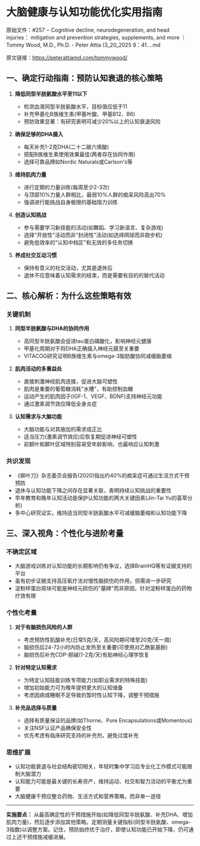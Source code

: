 # 大脑健康与认知功能优化实用指南

原始文件：#257 ‒ Cognitive decline, neurodegeneration, and head injuries： mitigation and prevention strategies, supplements, and more ｜ Tommy Wood, M.D., Ph.D. - Peter Attia (3_20_2025 9：41….md

原文链接：https://peterattiamd.com/tommywood/

<YouTube videoId="zKFEUV911Zw" />

## 一、确定行动指南：预防认知衰退的核心策略

1. **降低同型半胱氨酸水平至11以下**
   - 检测血液同型半胱氨酸水平，目标值应低于11
   - 补充甲基化B族维生素(甲基叶酸、甲基B12、B6)
   - 预防效果显著：有研究表明可减少20%以上的认知衰退风险

2. **确保足够的DHA摄入**
   - 每天补充1-2克DHA(二十二碳六烯酸)
   - 搭配B族维生素使用效果最佳(两者存在协同作用)
   - 选择可靠品牌如Nordic Naturals或Carlson's等

3. **维持肌肉力量**
   - 进行定期的力量训练(每周至少2-3次)
   - 与顶部10%力量人群相比，最弱10%人群的痴呆风险高出70%
   - 强调进行能挑战自身极限的基础阻力训练

4. **创造认知挑战**
   - 参与需要学习新技能的活动(如舞蹈、学习新语言、复杂游戏)
   - 选择"开放性"活动而非"封闭性"活动(如选择网球而非跑步机)
   - 避免低效率的"认知中档区"和无效的多任务切换

5. **养成社交互动习惯**
   - 保持有意义的社交活动，尤其是退休后
   - 退休不应意味着认知需求的结束，而是需要有目的的替代活动

## 二、核心解析：为什么这些策略有效

### 关键机制

1. **同型半胱氨酸与DHA的协同作用**
   - 高同型半胱氨酸会促进tau蛋白磷酸化，影响神经元健康
   - 甲基化周期对于将DHA正确插入神经元膜至关重要
   - VITACOG研究证明B族维生素与omega-3脂肪酸协同减缓脑萎缩

2. **肌肉活动的多重益处**
   - 直接刺激神经肌肉连接，促进大脑可塑性
   - 肌肉是重要的葡萄糖消耗"水槽"，有助控制血糖
   - 运动产生的肌肉因子(IGF-1、VEGF、BDNF)支持神经元功能
   - 通过激素调节效应降低全身炎症

3. **认知需求与大脑功能**
   - 大脑功能与对其施加的需求成正比
   - 适当压力(激素调节效应)后恢复期促进神经可塑性
   - 前额叶和颞叶区域特别容易受年龄影响，也最响应认知刺激

### 共识发现

- 《柳叶刀》杂志委员会报告(2020)指出约40%的痴呆症可通过生活方式干预预防
- 退休与认知功能下降之间存在显著关联，表明持续认知挑战的重要性
- 早年教育和晚年认知活动是保护认知功能的两大关键因素(Jin-Tai Yu的荟萃分析)
- 多中心研究证实，维持适当同型半胱氨酸水平可减缓脑萎缩和认知功能下降

## 三、深入视角：个性化与进阶考量

### 不确定区域

- 大脑游戏训练对认知功能的长期影响仍有争议，选择BrainHQ等有证据支持的平台
- 虽有初步证据支持高压氧疗法对慢性脑损伤的作用，但需进一步研究
- 淀粉样蛋白斑块可能是神经元损伤的"墓碑"而非原因，针对淀粉样蛋白的药物疗效有限

### 个性化考量

1. **对于有脑损伤风险的人群**
   - 考虑预防性肌酸补充(日常5克/天，高风险期可增至20克/天一周)
   - 脑损伤后24-72小时内防止发热至关重要(可使用对乙酰氨基酚)
   - 脑损伤后补充CDP-胆碱(1-2克/天)有助神经心理学恢复

2. **针对特定认知需求**
   - 为特定认知技能训练专项能力(如职业需求的特殊技能)
   - 增加初始能力可为晚年提供更大的认知储备
   - 考虑因病或睡眠不足导致的暂时性认知下降，调整干预措施

3. **补充品选择与质量**
   - 选择有质量保证的品牌(如Thorne、Pure Encapsulations或Momentous)
   - 关注NSF认证产品确保安全性
   - 优先考虑有临床研究支持的补充剂，避免过度补充

### 思维扩展

- 认知功能衰退与社会结构密切相关，年轻时集中学习后专业化工作模式可能限制大脑潜力
- 认知能力可能是最关键的长寿资产，维持运动、社交和智力活动的平衡尤为重要
- 大脑健康干预应整合药物、生活方式和营养策略，而非单一途径

---

**实施要点：** 从最高确定性的干预措施开始(如降低同型半胱氨酸、补充DHA、增加肌肉力量)，然后逐步添加其他策略。定期测量关键指标(同型半胱氨酸、omega-3指数)以调整方案。记住，预防始终优于治疗，即使认知功能已开始下降，仍可通过上述干预措施减缓进展。